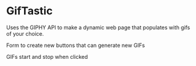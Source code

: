 # GifTastic

Uses the GIPHY API to make a dynamic web page that populates with gifs of your choice.

Form to create new buttons that can generate new GIFs

GIFs start and stop when clicked
